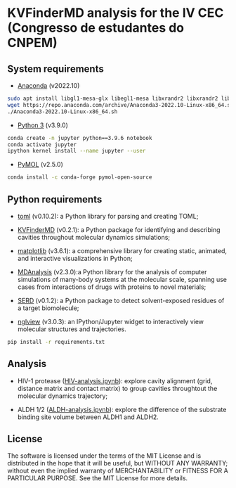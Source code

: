 # KVFinderMD analysis for the IV CEC (Congresso de estudantes do CNPEM)

## System requirements

- [Anaconda](https://www.anaconda.com/) (v2022.10)

```bash
sudo apt install libgl1-mesa-glx libegl1-mesa libxrandr2 libxrandr2 libxss1 libxcursor1 libxcomposite1 libasound2 libxi6 libxtst6
wget https://repo.anaconda.com/archive/Anaconda3-2022.10-Linux-x86_64.sh
./Anaconda3-2022.10-Linux-x86_64.sh
```

- [Python 3](https://www.python.org) (v3.9.0)

```bash
conda create -n jupyter python==3.9.6 notebook
conda activate jupyter
ipython kernel install --name jupyter --user
```

- [PyMOL](https://www.pymol.org) (v2.5.0)

```bash
conda install -c conda-forge pymol-open-source
```

## Python requirements

- [toml](https://pypi.org/project/toml) (v0.10.2): a Python library for parsing and creating TOML;

- [KVFinderMD](https://github.com/LBC-LNBio/KVFinderMD) (v0.2.1): a Python package for identifying and describing cavities throughout molecular dynamics simulations;

- [matplotlib](https://pypi.org/project/matplotlib/) (v3.6.1): a comprehensive library for creating static, animated, and interactive visualizations in Python;

- [MDAnalysis](https://pypi.org/project/MDAnalysis/) (v2.3.0):a Python library for the analysis of computer simulations of many-body systems at the molecular scale, spanning use cases from interactions of drugs with proteins to novel materials;

- [SERD](https://pypi.org/project/SERD/) (v0.1.2): a Python package to detect solvent-exposed residues of a target biomolecule;

- [nglview](https://pypi.org/project/nglview/) (v3.0.3): an IPython/Jupyter widget to interactively view molecular structures and trajectories.

```bash
pip install -r requirements.txt
```

## Analysis

- HIV-1 protease ([HIV-analysis.ipynb](https://github.com/jvsguerra/IV-CEC/blob/main/HIV-analysis.ipynb)): explore cavity alignment (grid, distance matrix and contact matrix) to group cavities throughtout the molecular dynamics trajectory;

- ALDH 1/2 ([ALDH-analysis.ipynb](https://github.com/jvsguerra/IV-CEC/blob/main/ALDH-analysis.ipynb)): explore the difference of the substrate binding site volume between ALDH1 and ALDH2.

## License

The software is licensed under the terms of the MIT License and is distributed in the hope that it will be useful, but WITHOUT ANY WARRANTY; without even the implied warranty of MERCHANTABILITY or FITNESS FOR A PARTICULAR PURPOSE. See the MIT License for more details.
